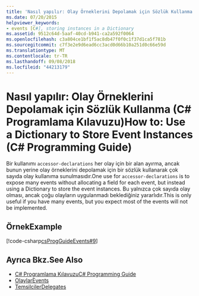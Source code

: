 ```yaml
---
title: 'Nasıl yapılır: Olay Örneklerini Depolamak için Sözlük Kullanma (C# Programlama Kılavuzu)'
ms.date: 07/20/2015
helpviewer_keywords:
- events [C#], storing instances in a Dictionary
ms.assetid: 9512c64d-5aaf-40cd-b941-ca2a592f0064
ms.openlocfilehash: c3a804ce1bf1f5ac8db47f0f0c1f37d1ca5f781b
ms.sourcegitcommit: c7f3e2e9d6ead6cc3acd0d66b10a251d0c66e59d
ms.translationtype: MT
ms.contentlocale: tr-TR
ms.lasthandoff: 09/08/2018
ms.locfileid: "44213179"
---
```

# <a name="how-to-use-a-dictionary-to-store-event-instances-c-programming-guide"></a><span data-ttu-id="4f181-102">Nasıl yapılır: Olay Örneklerini Depolamak için Sözlük Kullanma (C# Programlama Kılavuzu)</span><span class="sxs-lookup"><span data-stu-id="4f181-102">How to: Use a Dictionary to Store Event Instances (C# Programming Guide)</span></span>
<span data-ttu-id="4f181-103">Bir kullanımı `accessor-declarations` her olay için bir alan ayırma, ancak bunun yerine olay örneklerini depolamak için bir sözlük kullanarak çok sayıda olay kullanıma sunulmasıdır.</span><span class="sxs-lookup"><span data-stu-id="4f181-103">One use for `accessor-declarations` is to expose many events without allocating a field for each event, but instead using a Dictionary to store the event instances.</span></span> <span data-ttu-id="4f181-104">Bu yalnızca çok sayıda olay olması, ancak çoğu olayların uygulanmadı beklediğiniz yararlıdır.</span><span class="sxs-lookup"><span data-stu-id="4f181-104">This is only useful if you have many events, but you expect most of the events will not be implemented.</span></span>  
  
## <a name="example"></a><span data-ttu-id="4f181-105">Örnek</span><span class="sxs-lookup"><span data-stu-id="4f181-105">Example</span></span>  
 [!code-csharp[csProgGuideEvents#9](../../../csharp/programming-guide/events/codesnippet/CSharp/how-to-use-a-dictionary-to-store-event-instances_1.cs)]  
  
## <a name="see-also"></a><span data-ttu-id="4f181-106">Ayrıca Bkz.</span><span class="sxs-lookup"><span data-stu-id="4f181-106">See Also</span></span>

- [<span data-ttu-id="4f181-107">C# Programlama Kılavuzu</span><span class="sxs-lookup"><span data-stu-id="4f181-107">C# Programming Guide</span></span>](../../../csharp/programming-guide/index.md)  
- [<span data-ttu-id="4f181-108">Olaylar</span><span class="sxs-lookup"><span data-stu-id="4f181-108">Events</span></span>](../../../csharp/programming-guide/events/index.md)  
- [<span data-ttu-id="4f181-109">Temsilciler</span><span class="sxs-lookup"><span data-stu-id="4f181-109">Delegates</span></span>](../../../csharp/programming-guide/delegates/index.md)
